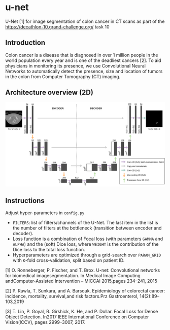# u-net
U-Net [1] for image segmentation of colon cancer in CT scans
as part of the https://decathlon-10.grand-challenge.org/ task 10

## Introduction
Colon cancer is a disease that is diagnosed in over 1 million people in the world population every year and is one of the deadliest cancers [2]. To aid physicians in monitoring its presence, we use Convolutional Neural Networks to automatically detect the presence, size and location of tumors in the colon from Computer Tomography (CT) imaging.

## Architecture overview (2D)
![alt text](https://github.com/evavanweenen/u-net/blob/main/architecture.png)

## Instructions
Adjust hyper-parameters in `config.py`
* `FILTERS`: list of filters/channels of the U-Net. The last item in the list is the number of filters at the bottleneck (transition between encoder and decoder). 
* Loss function is a combination of Focal loss (with parameters `GAMMA` and `ALPHA`) and the (soft) Dice loss, where `WEIGHT` is the contribution of the Dice loss to the total loss function.
* Hyperparameters are optimized through a grid-search over `PARAM_GRID` with `K`-fold cross-validation, split based on patient ID.

[1] O. Ronneberger, P. Fischer, and  T. Brox. U-net: Convolutional networks for biomedical imagesegmentation. In Medical Image Computing andComputer-Assisted Intervention – MICCAI 2015,pages 234–241, 2015

[2] P. Rawla, T. Sunkara, and A. Barsouk. Epidemiology of colorectal cancer: incidence, mortality, survival,and risk factors.Prz Gastroenterol, 14(2):89–103,2019

[3] T. Lin, P. Goyal, R. Girshick, K. He, and P. Dollar. Focal Loss for Dense Object Detection. In2017 IEEE International Conference on Computer Vision(ICCV), pages 2999–3007, 2017.

